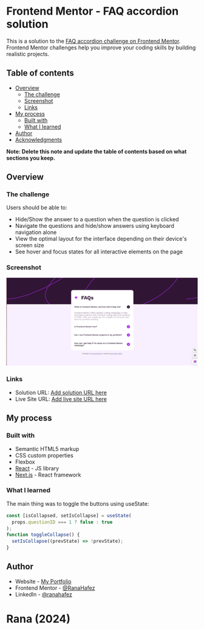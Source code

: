 # Frontend Mentor - FAQ accordion solution

This is a solution to the [FAQ accordion challenge on Frontend Mentor](https://www.frontendmentor.io/challenges/faq-accordion-wyfFdeBwBz). Frontend Mentor challenges help you improve your coding skills by building realistic projects.

## Table of contents

- [Overview](#overview)
  - [The challenge](#the-challenge)
  - [Screenshot](#screenshot)
  - [Links](#links)
- [My process](#my-process)
  - [Built with](#built-with)
  - [What I learned](#what-i-learned)
- [Author](#author)
- [Acknowledgments](#acknowledgments)

**Note: Delete this note and update the table of contents based on what sections you keep.**

## Overview

### The challenge

Users should be able to:

- Hide/Show the answer to a question when the question is clicked
- Navigate the questions and hide/show answers using keyboard navigation alone
- View the optimal layout for the interface depending on their device's screen size
- See hover and focus states for all interactive elements on the page

### Screenshot

![alt text](image.png)

### Links

- Solution URL: [Add solution URL here](https://github.com/RanaHafez/Frontend-Mentor---FAQ-accordion-solution/tree/main)
- Live Site URL: [Add live site URL here](https://your-live-site-url.com)

## My process

### Built with

- Semantic HTML5 markup
- CSS custom properties
- Flexbox
- [React](https://reactjs.org/) - JS library
- [Next.js](https://nextjs.org/) - React framework

### What I learned

The main thing was to toggle the buttons using useState:

```js
const [isCollapsed, setIsCollapse] = useState(
  props.questionID === 1 ? false : true
);
function toggleCollapse() {
  setIsCollapse((prevState) => !prevState);
}
```

## Author

- Website - [My Portfolio](https://portofolio-8jzk.onrender.com/)
- Frontend Mentor - [@RanaHafez](https://www.frontendmentor.io/profile/RanaHafez)
- LinkedIn - [@ranahafez](https://www.linkedin.com/in/rana-hafez-a34315227/)

# Rana (2024)
